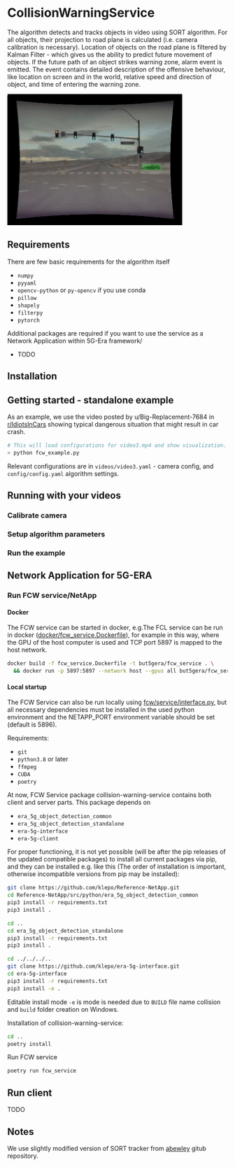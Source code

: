 # CollisionWarningService

The algorithm detects and tracks objects in video using SORT algorithm. For all objects, their projection to road 
plane is calculated (i.e. camera calibration is necessary). Location of objects on the road plane is filtered by 
Kalman Filter - which gives us the ability to predict future movement of objects. If the future path of an object 
strikes warning zone, alarm event is emitted. The event contains detailed description of the offensive behaviour, like 
location on screen and in the world, relative speed and direction of object, and time of entering the warning zone.

![Example](/data/example.gif)

## Requirements

There are few basic requirements for the algorithm itself
* `numpy`
* `pyyaml`
* `opencv-python` or  `py-opencv` if you use conda
* `pillow`
* `shapely`
* `filterpy`
* `pytorch`

Additional packages are required if you want to use the service as a Network Application within 5G-Era framework/
* TODO


## Installation

## Getting started - standalone example

As an example, we use the video posted by u/Big-Replacement-7684 in 
[r/IdiotsInCars](https://www.reddit.com/r/IdiotsInCars/comments/10vfg5d/if_you_arent_going_to_yield_to_oncoming_traffic) 
showing typical dangerous situation that might result in car crash.


```bash
# This will load configurations for video3.mp4 and show visualization.
> python fcw_example.py
```

Relevant configurations are in `videos/video3.yaml` - camera config, and `config/config.yaml` algorithm settings.

## Running with your videos

### Calibrate camera

### Setup algorithm parameters

### Run the example

## Network Application for 5G-ERA

### Run FCW service/NetApp

#### Docker

The FCW service can be started in docker, e.g.The FCL service can be run in docker 
([docker/fcw_service.Dockerfile](docker/fcw_service.Dockerfile)), for example in this way, 
where the GPU of the host computer is used and TCP port 5897 is mapped to the host network.
```bash
docker build -f fcw_service.Dockerfile -t but5gera/fcw_service . \
  && docker run -p 5897:5897 --network host --gpus all but5gera/fcw_service 
```

#### Local startup

The FCW Service can also be run locally using [fcw/service/interface.py](fcw/service/interface.py), 
but all necessary dependencies must be installed in the used python environment
and the NETAPP_PORT environment variable should be set (default is 5896).

Requirements:
- `git`
- `python3.8` or later
- `ffmpeg`
- `CUDA`
- `poetry`

At now, FCW Service package collision-warning-service contains both client and server parts. This package depends on
- `era_5g_object_detection_common`
- `era_5g_object_detection_standalone`
- `era-5g-interface`
- `era-5g-client`

For proper functioning, it is not yet possible (will be after the pip releases of the updated compatible packages) to install all current packages via pip, and they can be installed 
e.g. like this (The order of installation is important, otherwise incompatible versions from pip may be installed):
```bash
git clone https://github.com/klepo/Reference-NetApp.git
cd Reference-NetApp/src/python/era_5g_object_detection_common
pip3 install -r requirements.txt
pip3 install .
```
```bash
cd ..
cd era_5g_object_detection_standalone
pip3 install -r requirements.txt
pip3 install . 
```
```bash
cd ../../../..
git clone https://github.com/klepo/era-5g-interface.git
cd era-5g-interface
pip3 install -r requirements.txt
pip3 install -e .
```
Editable install mode `-e` is mode is needed due to `BUILD` file name collision and `build` folder creation on Windows.

Installation of collision-warning-service:

```bash
cd ..
poetry install
```

Run FCW service

```bash
poetry run fcw_service
```

## Run client

TODO

## Notes

We use slightly modified version of SORT tracker from [abewley](https://github.com/abewley/sort) gitub repository.

